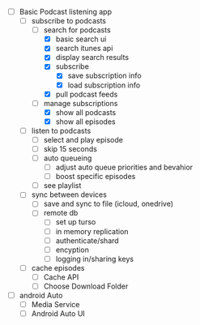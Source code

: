 - [ ] Basic Podcast listening app
  - [ ] subscribe to podcasts
    - [ ] search for podcasts
      - [x] basic search ui
      - [x] search itunes api
      - [x] display search results
      - [x] subscribe
        - [x] save subscription info
        - [x] load subscription info
      - [x] pull podcast feeds
    - [ ] manage subscriptions
      - [x] show all podcasts
      - [x] show all episodes
  - [ ] listen to podcasts
    - [ ] select and play episode
    - [ ] skip 15 seconds
    - [ ] auto queueing
      - [ ] adjust auto queue priorities and bevahior
      - [ ] boost specific episodes
    - [ ] see playlist
  - [ ] sync between devices
    - [ ] save and sync to file (icloud, onedrive)
    - [ ] remote db
      - [ ] set up turso
      - [ ] in memory replication
      - [ ] authenticate/shard
      - [ ] encyption
      - [ ] logging in/sharing keys
  - [ ] cache episodes
    - [ ] Cache API
    - [ ] Choose Download Folder
- [ ] android Auto
  - [ ] Media Service
  - [ ] Android Auto UI
